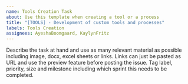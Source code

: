 ```yaml
---
name: Tools Creation Task
about: Use this template when creating a tool or a process
title: "[TOOLS] - Development of custom tools and processes"
labels: Tools Creation
assignees: AyeshaBoomgaard, KaylynFritz
---
```


Describe the task at hand and use as many relevant material as possible including image, docx, excel sheets or links. Links can just be pasted as URL and use the preview feature before posting the issue. Tag label, priority, size and milestone including which sprint this needs to be completed.